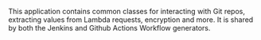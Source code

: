 This application contains common classes for interacting with Git repos, extracting values
from Lambda requests, encryption and more. It is shared by both the Jenkins and Github Actions
Workflow generators.